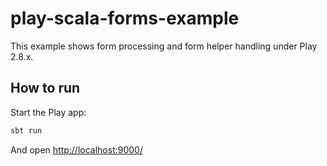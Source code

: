 # play-scala-forms-example

This example shows form processing and form helper handling under Play 2.8.x.

## How to run

Start the Play app:

```bash
sbt run
```

And open [http://localhost:9000/](http://localhost:9000/)


